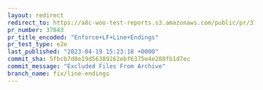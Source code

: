 ```yaml
---
layout: redirect
redirect_to: https://a8c-woo-test-reports.s3.amazonaws.com/public/pr/37843/e2e/index.html
pr_number: 37843
pr_title_encoded: "Enforce+LF+Line+Endings"
pr_test_type: e2e
last_published: "2023-04-19 15:23:18 +0000"
commit_sha: 5fbcb7d8e19d56389262ebf6375e4e288fb1d7ec
commit_message: "Excluded Files From Archive"
branch_name: fix/line-endings
---
```

